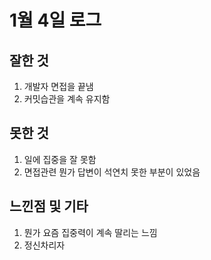 # 1월 4일 로그

## 잘한 것
1. 개발자 면접을 끝냄
2. 커밋습관을 계속 유지함

## 못한 것
1. 일에 집중을 잘 못함
2. 면접관련 뭔가 답변이 석연치 못한 부분이 있었음

## 느낀점 및 기타
1. 뭔가 요즘 집중력이 계속 딸리는 느낌
2. 정신차리자